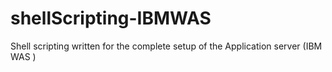 # shellScripting-IBMWAS
Shell scripting written for the complete setup of the Application server (IBM WAS ) 
